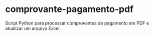 # comprovante-pagamento-pdf
Script Python para processar comprovantes de pagamento em PDF e atualizar um arquivo Excel.
